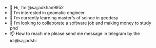 - 👋 Hi, I’m @sajjadkhan9952
- 👀 I’m interested in geomatic engineer
- 🌱 I’m currently learning master's of scince in geodesy
- 💞️ I’m looking to collaborate a software job and making money to study phd
- 📫 How to reach me please send me message in telegram by the id:@sajjadshr
<!---
sajjadkhan9952/sajjadkhan9952 is a ✨ special ✨ repository because its `README.md` (this file) appears on your GitHub profile.
You can click the Preview link to take a look at your changes.
--->

